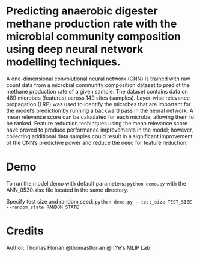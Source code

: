 # Predicting anaerobic digester methane production rate with the microbial community composition using deep neural network modelling techniques.

A one-dimensional convolutional neural network (CNN) is trained with raw count data from a microbial community composition dataset to predict the methane production rate of a given sample. The dataset contains data on 489 microbes (features) across 149 sites (samples). Layer-wise relevance propagation (LRP) was used to identify the microbes that are important for the model’s prediction by running a backward pass in the neural network. A mean relevance score can be calculated for each microbe, allowing them to be ranked. Feature reduction techinques using the mean relevance score have proved to produce performance improvements in the model; however, collecting additional data samples could result in a significant improvement of the CNN’s predictive power and reduce the need for feature reduction.

# Demo
To run the model demo with default parameters: `python demo.py` with the ANN_0530.xlsx file located in the same directory.

Specify test size and random seed: `python demo.py --test_size TEST_SIZE --random_state RANDOM_STATE`

# Credits
Author: Thomas Florian @thomasflorian @ [Ye's MLIP Lab]
